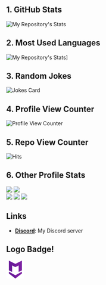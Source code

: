 
## 1. GitHub Stats
![My Repository's Stats](https://github-readme-stats.vercel.app/api?username=Kabeer75&show_icons=true)
## 2. Most Used Languages
![My Repository's Stats](https://github-readme-stats.vercel.app/api/top-langs/?username=Kabeer75&title_color=ffffff&text_color=c9cacc&icon_color=2bbc8a&bg_color=1d1f21&langs_count=11&hide=html,css,makefile,shell)]
## 3. Random Jokes
![Jokes Card](https://readme-jokes.vercel.app/api)
## 4. Profile View Counter
![Profile View Counter](https://komarev.com/ghpvc/?username=Kabeer75)
## 5. Repo View Counter
![Hits](https://hitcounter.pythonanywhere.com/count/tag.svg?url=https://github.com/Kabeer75/Face-Detection)
## 6. Other Profile Stats
[![](https://img.shields.io/github/followers/Kabeer75?color=FF0000&label=Followers&logo=Github&logoColor=FF0000&style=plastic)](https://github.com/Kabeer75)
![](https://img.shields.io/badge/JavaScript-F7DF1E?style=plastic&logo=javascript&logoColor=black)<br>
![](https://img.shields.io/badge/Node.js-43853D?style=plastic&logo=node-dot-js&logoColor=white)
![](https://img.shields.io/badge/C%2B%2B-00599C?style=plastic&logo=c%2B%2B&logoColor=white)
![](https://img.shields.io/badge/Visual%20Studio%20Code-0078d7?style=plastic&logo=visual-studio-code&logoColor=white)
## Links
* **[Discord](https://discord.gg/A8ADYUGUnu)**: My Discord server
## Logo Badge!
![alt text](https://github.com/adam-p/markdown-here/raw/master/src/common/images/icon48.png "Logo Title Text 1")

